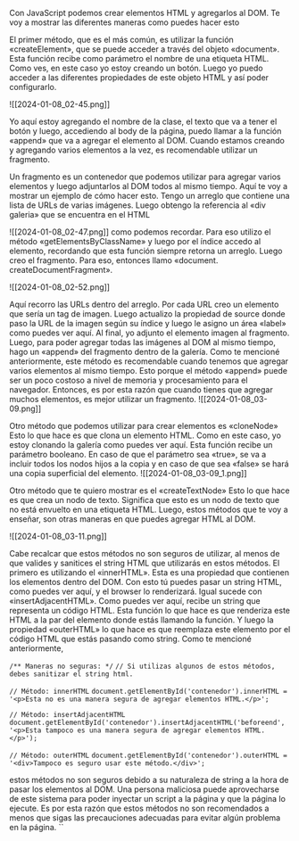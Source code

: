  Con JavaScript podemos crear elementos HTML y agregarlos al DOM. Te voy a mostrar las diferentes maneras como puedes hacer esto




 El primer método, que es el más común, es utilizar la función «createElement», que se puede acceder a través del objeto «document». Esta función recibe como parámetro el nombre de una etiqueta HTML. Como ves, en este caso yo estoy creando un botón. Luego yo puedo acceder a las diferentes propiedades de este objeto HTML y así poder configurarlo. 
 
 
 ![[2024-01-08_02-45.png]]
 
 Yo aquí estoy agregando el nombre de la clase, el texto que va a tener el botón y luego, accediendo al body de la página, puedo llamar a la función «append» que va a agregar el elemento al DOM. Cuando estamos creando y agregando varios elementos a la vez, es recomendable utilizar un fragmento. 
 
 
 Un fragmento es un contenedor que podemos utilizar para agregar varios elementos y luego adjuntarlos al DOM todos al mismo tiempo. Aquí te voy a mostrar un ejemplo de cómo hacer esto. Tengo un arreglo que contiene una lista de URLs de varias imágenes. Luego obtengo la referencia al «div galeria» que se encuentra en el HTML
 
 
 ![[2024-01-08_02-47.png]]
 como podemos recordar. Para eso utilizo el método «getElementsByClassName» y luego por el índice accedo al elemento, recordando que esta función siempre retorna un arreglo. Luego creo el fragmento. Para eso, entonces llamo «document. createDocumentFragment». 
 
 ![[2024-01-08_02-52.png]]
 
 
 Aquí recorro las URLs dentro del arreglo. Por cada URL creo un elemento que sería un tag de imagen. Luego actualizo la propiedad de source donde paso la URL de la imagen según su índice y luego le asigno un área «label» como puedes ver aquí. Al final, yo adjunto el elemento imagen al fragmento. Luego, para poder agregar todas las imágenes al DOM al mismo tiempo, hago un «append» del fragmento dentro de la galería. Como te mencioné anteriormente, este método es recomendable cuando tenemos que agregar varios elementos al mismo tiempo. Esto porque el método «append» puede ser un poco costoso a nivel de memoria y procesamiento para el navegador. Entonces, es por esta razón que cuando tienes que agregar muchos elementos, es mejor utilizar un fragmento.
 ![[2024-01-08_03-09.png]]
  
  
  
  
  Otro método que podemos utilizar para crear elementos es «cloneNode» Esto lo que hace es que clona un elemento HTML. Como en este caso, yo estoy clonando la galería como puedes ver aquí. Esta función recibe un parámetro booleano. En caso de que el parámetro sea «true», se va a incluir todos los nodos hijos a la copia y en caso de que sea «false» se hará una copia superficial del elemento. 
  ![[2024-01-08_03-09_1.png]]
  
  
  Otro método que te quiero mostrar es el «createTextNode» Esto lo que hace es que crea un nodo de texto. Significa que esto es un nodo de texto que no está envuelto en una etiqueta HTML. Luego, estos métodos que te voy a enseñar, son otras maneras en que puedes agregar HTML al DOM. 
  
  

  
  ![[2024-01-08_03-11.png]]
  
  
  Cabe recalcar que estos métodos no son seguros de utilizar, al menos de que valides y sanitices el string HTML que utilizarás en estos métodos. El primero es utilizando el «innerHTML». Esta es una propiedad que contienen los elementos dentro del DOM. Con esto tú puedes pasar un string HTML, como puedes ver aquí, y el browser lo renderizará. Igual sucede con «insertAdjacentHTML». Como puedes ver aquí, recibe un string que representa un código HTML. Esta función lo que hace es que renderiza este HTML a la par del elemento donde estás llamando la función. Y luego la propiedad «outerHTML» lo que hace es que reemplaza este elemento por el código HTML que estás pasando como string. Como te mencioné anteriormente,

`/** Maneras no seguras: */`
`// Si utilizas algunos de estos métodos, debes sanitizar el string html.`

`// Método: innerHTML`
`document.getElementById('contenedor').innerHTML = '<p>Esta no es una manera segura de agregar elementos HTML.</p>';`

`// Método: insertAdjacentHTML`
`document.getElementById('contenedor').insertAdjacentHTML('beforeend', '<p>Esta tampoco es una manera segura de agregar elementos HTML.</p>');`

`// Método: outerHTML`
`document.getElementById('contenedor').outerHTML = '<div>Tampoco es seguro usar este método.</div>';`
 
 
 
 estos métodos no son seguros debido a su naturaleza de string a la hora de pasar los elementos al DOM. Una persona maliciosa puede aprovecharse de este sistema para poder inyectar un script a la página y que la página lo ejecute. Es por esta razón que estos métodos no son recomendados a menos que sigas las precauciones adecuadas para evitar algún problema en la página. ``